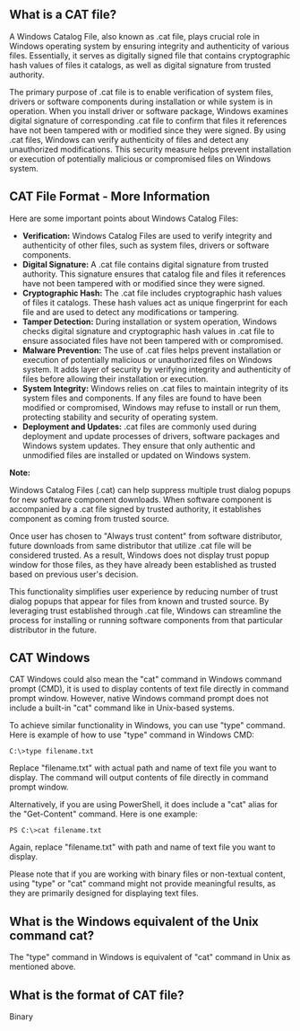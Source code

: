 ## What is a CAT file?

A Windows Catalog File, also known as .cat file, plays crucial role in Windows operating system by ensuring integrity and authenticity of various files. Essentially, it serves as digitally signed file that contains cryptographic hash values of files it catalogs, as well as digital signature from trusted authority.

The primary purpose of .cat file is to enable verification of system files, drivers or software components during installation or while system is in operation. When you install driver or software package, Windows examines digital signature of corresponding .cat file to confirm that files it references have not been tampered with or modified since they were signed. By using .cat files, Windows can verify authenticity of files and detect any unauthorized modifications. This security measure helps prevent installation or execution of potentially malicious or compromised files on Windows system.

## CAT File Format - More Information

Here are some important points about Windows Catalog Files:

- **Verification:** Windows Catalog Files are used to verify integrity and authenticity of other files, such as system files, drivers or software components.
- **Digital Signature:** A .cat file contains digital signature from trusted authority. This signature ensures that catalog file and files it references have not been tampered with or modified since they were signed.
- **Cryptographic Hash:** The .cat file includes cryptographic hash values of files it catalogs. These hash values act as unique fingerprint for each file and are used to detect any modifications or tampering.
- **Tamper Detection:** During installation or system operation, Windows checks digital signature and cryptographic hash values in .cat file to ensure associated files have not been tampered with or compromised.
- **Malware Prevention:** The use of .cat files helps prevent installation or execution of potentially malicious or unauthorized files on Windows system. It adds layer of security by verifying integrity and authenticity of files before allowing their installation or execution.
- **System Integrity:** Windows relies on .cat files to maintain integrity of its system files and components. If any files are found to have been modified or compromised, Windows may refuse to install or run them, protecting stability and security of operating system.
- **Deployment and Updates:** .cat files are commonly used during deployment and update processes of drivers, software packages and Windows system updates. They ensure that only authentic and unmodified files are installed or updated on Windows system.

**Note:**

Windows Catalog Files (.cat) can help suppress multiple trust dialog popups for new software component downloads. When software component is accompanied by a .cat file signed by trusted authority, it establishes component as coming from trusted source.

Once user has chosen to "Always trust content" from software distributor, future downloads from same distributor that utilize .cat file will be considered trusted. As a result, Windows does not display trust popup window for those files, as they have already been established as trusted based on previous user's decision.

This functionality simplifies user experience by reducing number of trust dialog popups that appear for files from known and trusted source. By leveraging trust established through .cat file, Windows can streamline the process for installing or running software components from that particular distributor in the future.

## CAT Windows

CAT Windows could also mean the "cat" command in Windows command prompt (CMD), it is used to display contents of text file directly in command prompt window. However, native Windows command prompt does not include a built-in "cat" command like in Unix-based systems.

To achieve similar functionality in Windows, you can use "type" command. Here is example of how to use "type" command in Windows CMD:

```
C:\>type filename.txt
```

Replace "filename.txt" with actual path and name of text file you want to display. The command will output contents of file directly in command prompt window.

Alternatively, if you are using PowerShell, it does include a "cat" alias for the "Get-Content" command. Here is one example:

```
PS C:\>cat filename.txt
```

Again, replace "filename.txt" with path and name of text file you want to display.

Please note that if you are working with binary files or non-textual content, using "type" or "cat" command might not provide meaningful results, as they are primarily designed for displaying text files.

## What is the Windows equivalent of the Unix command cat?

The "type" command in Windows is equivalent of "cat" command in Unix as mentioned above.

## What is the format of CAT file?

Binary

